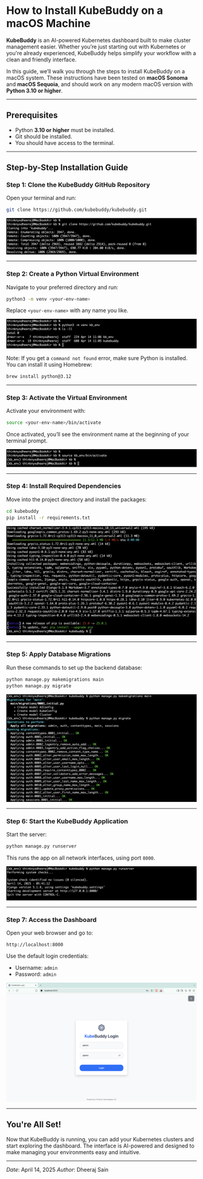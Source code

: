 # How to Install KubeBuddy on a macOS Machine

**KubeBuddy** is an AI-powered Kubernetes dashboard built to make cluster management easier. Whether you’re just starting out with Kubernetes or you're already experienced, KubeBuddy helps simplify your workflow with a clean and friendly interface.

In this guide, we’ll walk you through the steps to install KubeBuddy on a macOS system. These instructions have been tested on **macOS Sonoma** and **macOS Sequoia**, and should work on any modern macOS version with **Python 3.10 or higher**.

---

## Prerequisites

- Python **3.10 or higher** must be installed.
- Git should be installed.
- You should have access to the terminal.

---

## Step-by-Step Installation Guide

### Step 1: Clone the KubeBuddy GitHub Repository

Open your terminal and run:

```bash
git clone https://github.com/kubebuddy/kubebuddy.git
```

![Cloning KubeBuddy](/blog/14-04-25-How-to-install-KubeBuddy-on-macOS-Machine/clone.png)


---

### Step 2: Create a Python Virtual Environment

Navigate to your preferred directory and run:

```bash
python3 -m venv <your-env-name>
```

Replace `<your-env-name>` with any name you like.

![Virtual Environment Setup](/blog/14-04-25-How-to-install-KubeBuddy-on-macOS-Machine/environment-setup.png) 

Note:
If you get a `command not found` error, make sure Python is installed. You can install it using Homebrew:

```bash
brew install python@3.12
```

---

### Step 3: Activate the Virtual Environment

Activate your environment with:

```bash
source <your-env-name>/bin/activate
```

Once activated, you’ll see the environment name at the beginning of your terminal prompt.

![Activating Virtual Environment](/blog/14-04-25-How-to-install-KubeBuddy-on-macOS-Machine/env-activate.png) 

---

### Step 4: Install Required Dependencies

Move into the project directory and install the packages:

```bash
cd kubebuddy
pip install -r requirements.txt
```

![Installing Dependencies](/blog/14-04-25-How-to-install-KubeBuddy-on-macOS-Machine/install-requirements.png)

---

### Step 5: Apply Database Migrations

Run these commands to set up the backend database:

```bash
python manage.py makemigrations main
python manage.py migrate
```

![Applying Migrations](/blog/14-04-25-How-to-install-KubeBuddy-on-macOS-Machine/migrations.png) 

---

### Step 6: Start the KubeBuddy Application

Start the server:

```bash
python manage.py runserver
```

This runs the app on all network interfaces, using port `8000`.

![Running Server](/blog/14-04-25-How-to-install-KubeBuddy-on-macOS-Machine/running-app.png) 

---

### Step 7: Access the Dashboard

Open your web browser and go to:

```
http://localhost:8000
```

Use the default login credentials:

- Username: `admin`
- Password: `admin`

![Accessing Dashboard](/blog/14-04-25-How-to-install-KubeBuddy-on-macOS-Machine/acc-dashboard.png)

---

## You're All Set!

Now that KubeBuddy is running, you can add your Kubernetes clusters and start exploring the dashboard. The interface is AI-powered and designed to make managing your environments easy and intuitive.

---

*Date*: April 14, 2025
*Author*: Dheeraj Sain
